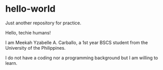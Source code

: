 # hello-world
Just another repository for practice.

Hello, techie humans! 

I am Meekah Yzabelle A. Carballo, a 1st year BSCS student from the University of the Philippines.

I do not have a coding nor a programming background but I am willing to learn.
